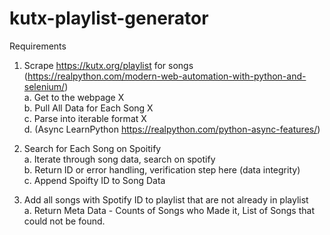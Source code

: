 # kutx-playlist-generator

Requirements
1. Scrape https://kutx.org/playlist for songs (https://realpython.com/modern-web-automation-with-python-and-selenium/)  
  a. Get to the webpage X  
  b. Pull All Data for Each Song  X  
  c. Parse into iterable format  X  
  d. (Async LearnPython https://realpython.com/python-async-features/)  
 
2. Search for Each Song on Spoitify  
  a. Iterate through song data, search on spotify  
  b. Return ID or error handling, verification step here (data integrity)  
  c. Append Spoifty ID to Song Data  
  
3. Add all songs with Spotify ID to playlist that are not already in playlist  
  a. Return Meta Data - Counts of Songs who Made it, List of Songs that could not be found.  
  

